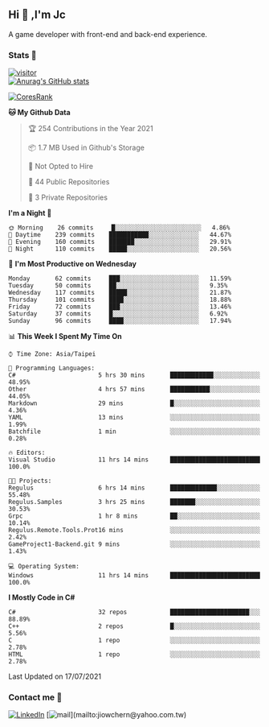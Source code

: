 ## Hi 👋 ,I'm Jc  

A game developer with front-end and back-end experience.  

### Stats  📝
[![visitor](https://visitor-badge.glitch.me/badge?page_id=jiowchern.jiowchern&style=flat-square&color=0088cc)](https://visitor-badge.glitch.me/badge?page_id=jiowchern.jiowchern&style=flat-square&color=0088cc)  
[![Anurag's GitHub stats](https://github-readme-stats.vercel.app/api?username=jiowchern&count_private=true&&show_icons=true)](https://github.com/anuraghazra/github-readme-stats)  
<!-- [![trophy](https://github-profile-trophy.vercel.app/?username=jiowchern)](https://github.com/ryo-ma/github-profile-trophy)   -->
[![CoresRank](https://cr-ss-service.azurewebsites.net/api/ScreenShot?widget=summary&username=jiowchern)](https://cr-ss-service.azurewebsites.net/api/ScreenShot?widget=summary&username=jiowchern)


<!--START_SECTION:waka-->
**🐱 My Github Data** 

> 🏆 254 Contributions in the Year 2021
 > 
> 📦 1.7 MB Used in Github's Storage 
 > 
> 🚫 Not Opted to Hire
 > 
> 📜 44 Public Repositories 
 > 
> 🔑 3 Private Repositories  
 > 
**I'm a Night 🦉** 

```text
🌞 Morning    26 commits     █░░░░░░░░░░░░░░░░░░░░░░░░   4.86% 
🌆 Daytime    239 commits    ███████████░░░░░░░░░░░░░░   44.67% 
🌃 Evening    160 commits    ███████░░░░░░░░░░░░░░░░░░   29.91% 
🌙 Night      110 commits    █████░░░░░░░░░░░░░░░░░░░░   20.56%

```
📅 **I'm Most Productive on Wednesday** 

```text
Monday       62 commits     ███░░░░░░░░░░░░░░░░░░░░░░   11.59% 
Tuesday      50 commits     ██░░░░░░░░░░░░░░░░░░░░░░░   9.35% 
Wednesday    117 commits    █████░░░░░░░░░░░░░░░░░░░░   21.87% 
Thursday     101 commits    ████░░░░░░░░░░░░░░░░░░░░░   18.88% 
Friday       72 commits     ███░░░░░░░░░░░░░░░░░░░░░░   13.46% 
Saturday     37 commits     █░░░░░░░░░░░░░░░░░░░░░░░░   6.92% 
Sunday       96 commits     ████░░░░░░░░░░░░░░░░░░░░░   17.94%

```


📊 **This Week I Spent My Time On** 

```text
⌚︎ Time Zone: Asia/Taipei

💬 Programming Languages: 
C#                       5 hrs 30 mins       ████████████░░░░░░░░░░░░░   48.95% 
Other                    4 hrs 57 mins       ███████████░░░░░░░░░░░░░░   44.05% 
Markdown                 29 mins             █░░░░░░░░░░░░░░░░░░░░░░░░   4.36% 
YAML                     13 mins             ░░░░░░░░░░░░░░░░░░░░░░░░░   1.99% 
Batchfile                1 min               ░░░░░░░░░░░░░░░░░░░░░░░░░   0.28%

🔥 Editors: 
Visual Studio            11 hrs 14 mins      █████████████████████████   100.0%

🐱‍💻 Projects: 
Regulus                  6 hrs 14 mins       █████████████░░░░░░░░░░░░   55.48% 
Regulus.Samples          3 hrs 25 mins       ███████░░░░░░░░░░░░░░░░░░   30.53% 
Grpc                     1 hr 8 mins         ██░░░░░░░░░░░░░░░░░░░░░░░   10.14% 
Regulus.Remote.Tools.Prot16 mins             ░░░░░░░░░░░░░░░░░░░░░░░░░   2.42% 
GameProject1-Backend.git 9 mins              ░░░░░░░░░░░░░░░░░░░░░░░░░   1.43%

💻 Operating System: 
Windows                  11 hrs 14 mins      █████████████████████████   100.0%

```

**I Mostly Code in C#** 

```text
C#                       32 repos            ██████████████████████░░░   88.89% 
C++                      2 repos             █░░░░░░░░░░░░░░░░░░░░░░░░   5.56% 
C                        1 repo              ░░░░░░░░░░░░░░░░░░░░░░░░░   2.78% 
HTML                     1 repo              ░░░░░░░░░░░░░░░░░░░░░░░░░   2.78%

```



 Last Updated on 17/07/2021
<!--END_SECTION:waka-->



### Contact me 💬
[![LinkedIn](https://img.shields.io/badge/-JiowchernChen-0077B5?style==flat-square&logo=LinkedIn&logoColor=white)](https://www.linkedin.com/in/jiowchern-chen-4aaa90b7/) [![mail](https://img.shields.io/badge/-jiowchern%40yahoo.com.tw-blueviolet?style=flat-square&logo=yahoo!)](mailto:jiowchern@yahoo.com.tw)    

<!-- [![Linkedin Badge](https://img.shields.io/badge/-LinkedIn-blue?style=flat-square&logo=Linkedin&logoColor=white&link=https://www.linkedin.com/in/jiowchern-chen-4aaa90b7/)](https://www.linkedin.com/in/jiowchern-chen-4aaa90b7/) -->


<!--
**jiowchern/jiowchern** is a ✨ _special_ ✨ repository because its `README.md` (this file) appears on your GitHub profile.

Here are some ideas to get you started:

- 🔭 I’m currently working on ...
- 🌱 I’m currently learning ...
- 👯 I’m looking to collaborate on ...
- 🤔 I’m looking for help with ...
- 💬 Ask me about ...
- 📫 How to reach me: ...
- 😄 Pronouns: ...
- ⚡ Fun fact: ...
-->
